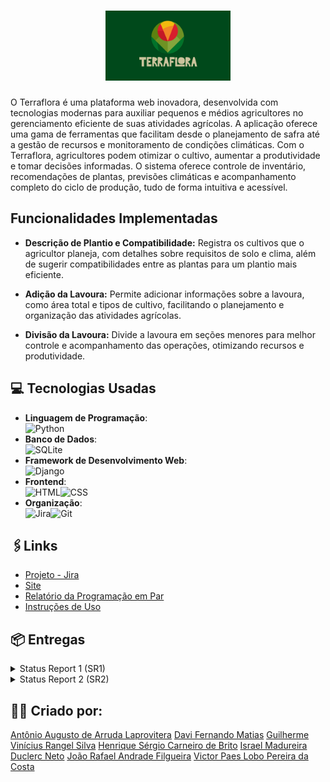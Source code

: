 <h1 align="center"> <img src="img/terraflora.jpeg" width="200"/></h1>

O Terraflora é uma plataforma web inovadora, desenvolvida com tecnologias modernas para auxiliar pequenos e médios agricultores no gerenciamento eficiente de suas atividades agrícolas. A aplicação oferece uma gama de ferramentas que facilitam desde o planejamento de safra até a gestão de recursos e monitoramento de condições climáticas.
Com o Terraflora, agricultores podem otimizar o cultivo, aumentar a produtividade e tomar decisões informadas. O sistema oferece controle de inventário, recomendações de plantas, previsões climáticas e acompanhamento completo do ciclo de produção, tudo de forma intuitiva e acessível.

## Funcionalidades Implementadas

- **Descrição de Plantio e Compatibilidade:** Registra os cultivos que o agricultor planeja, com detalhes sobre requisitos de solo e clima, além de sugerir compatibilidades entre as plantas para um plantio mais eficiente.

- **Adição da Lavoura:** Permite adicionar informações sobre a lavoura, como área total e tipos de cultivo, facilitando o planejamento e organização das atividades agrícolas.

- **Divisão da Lavoura:** Divide a lavoura em seções menores para melhor controle e acompanhamento das operações, otimizando recursos e produtividade.

## 💻 Tecnologias Usadas

- **Linguagem de Programação**:<br>![Python](https://img.shields.io/badge/Python-3776AB?style=for-the-badge&logo=python&logoColor=white)
- **Banco de Dados**:<br>![SQLite](https://img.shields.io/badge/SQLite-003B57?style=for-the-badge&logo=sqlite&logoColor=white)
- **Framework de Desenvolvimento Web**:<br>![Django](https://img.shields.io/badge/Django-092E20?style=for-the-badge&logo=django&logoColor=white)
- **Frontend**:<br>![HTML](https://img.shields.io/badge/HTML5-E34F26?style=for-the-badge&logo=html5&logoColor=white)![CSS](https://img.shields.io/badge/CSS3-1572B6?style=for-the-badge&logo=css3&logoColor=white)
- **Organização**:<br>![Jira](https://img.shields.io/badge/Jira-0052CC?style=for-the-badge&logo=jira&logoColor=white)![Git](https://img.shields.io/badge/git-%23F05033.svg?style=for-the-badge&logo=git&logoColor=white)

## 🖇️Links 
-  [Projeto - Jira](https://cesar-team-omws9jcc.atlassian.net/jira/software/projects/TRF/boards/68/backlog)
- [Site](https://terra-flora.azurewebsites.net/accounts/login/?next=/)
- [Relatório da Programação em Par](https://docs.google.com/document/d/1HrIp963lEQDZbCUSWTN_ieBdo4_9d0Spqt6ZveHgzGc/edit?usp=sharing)
- [Instruções de Uso](https://docs.google.com/document/d/1c1OgO7LOwW2Inl0H0sZEEPRcILvZiO6kl6c-bOLQv3Y/edit?usp=sharing)

## 📦 Entregas

<details>
<summary>Status Report 1 (SR1)</summary>
<ul>
    <li><a href="img/backlog.png">Print do Backlog das histórias</a></li>
    <li><a href="img/sprint1.png">Quadro da Sprint 1 com as Histórias Finalizadas</a></li>
    <li><a href="img/diagrama.png">Diagrama de Atividades</a></li>
    <li><a href="https://www.youtube.com/watch?v=F00l2z5Ead4">Screencast</a></li>
</ul>
</details>
<details>
<summary>Status Report 2 (SR2)</summary>
<ul>
    <li><a href="img/backlogSR2.png">Print do Backlog das histórias</a></li>
    <li><a href="img/sprintSR2.png">Quadro da Sprint com as Histórias Finalizadas</a></li>
    <li><a href="https://youtu.be/tzjuHoqHKk4">Screencast</a></li>
</ul>
</details>

## 🙋‍♂️ Criado por:
[Antônio Augusto de Arruda Laprovitera](https://github.com/antoniolaprov)
[Davi Fernando Matias](https://github.com/DaviFernandoMatias)
[Guilherme Vinícius Rangel Silva](https://github.com/GuilhermeRangelSilva)
[Henrique Sérgio Carneiro de Brito](https://github.com/HenriqueCBrito)
[Israel Madureira Duclerc Neto](https://github.com/iduclerc)
[João Rafael Andrade Filgueira](https://github.com/JoaoRafael04)
[Victor Paes Lobo Pereira da Costa](https://github.com/VictorPaes28)
